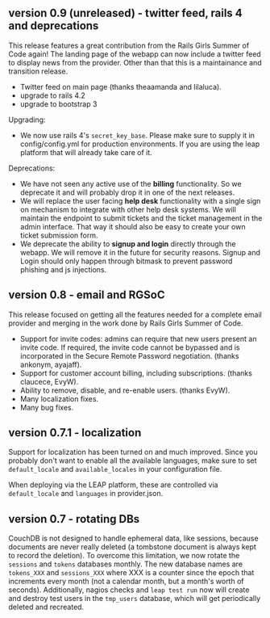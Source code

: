 version 0.9 (unreleased) - twitter feed, rails 4 and deprecations
----------------------------------------------------

This release features a great contribution from the Rails Girls Summer of Code
again! The landing page of the webapp can now include a twitter feed to display
news from the provider.
Other than that this is a maintainance and transition release.

* Twitter feed on main page (thanks theaamanda and lilaluca).
* upgrade to rails 4.2
* upgrade to bootstrap 3

Upgrading:

* We now use rails 4's `secret_key_base`. Please make sure to supply it
  in config/config.yml for production environments. If you are using the
  leap platform that will already take care of it.

Deprecations:

* We have not seen any active use of the **billing** functionality.
  So we deprecate it and will probably drop it in one of the next releases.
* We will replace the user facing **help desk** functionality with a single
  sign on mechanism to integrate with other help desk systems.
  We will maintain the endpoint to submit tickets and the ticket management
  in the admin interface. That way it should also be easy to create your own
  ticket submission form.
* We deprecate the ability to **signup and login** directly through the webapp.
  We will remove it in the future for security reasons. Signup and Login should
  only happen through bitmask to prevent password phishing and js injections.



version 0.8 - email and RGSoC
------------------------------------------

This release focused on getting all the features needed for a complete
email provider and merging in the work done by Rails Girls Summer of
Code.

* Support for invite codes: admins can require that new
  users present an invite code. If required, the invite code
  cannot be bypassed and is incorporated in the Secure Remote
  Password negotiation. (thanks ankonym, ayajaff).
* Support for customer account billing, including subscriptions.
  (thanks claucece, EvyW).
* Ability to remove, disable, and re-enable users.
  (thanks EvyW).
* Many localization fixes.
* Many bug fixes.

version 0.7.1 - localization
------------------------------------------

Support for localization has been turned on and much improved. Since you
probably don't want to enable all the available languages, make sure to set
`default_locale` and `available_locales` in your configuration file.

When deploying via the LEAP platform, these are controlled via
`default_locale` and `languages` in provider.json.

version 0.7 - rotating DBs
------------------------------------------

CouchDB is not designed to handle ephemeral data, like sessions, because
documents are never really deleted (a tombstone document is always kept to
record the deletion). To overcome this limitation, we now rotate the
`sessions` and `tokens` databases monthly. The new database names are
`tokens_XXX` and `sessions_XXX` where XXX is a counter since the epoch that
increments every month (not a calendar month, but a month's worth of seconds).
Additionally, nagios checks and `leap test run` now will create and destroy
test users in the `tmp_users` database, which will get periodically deleted
and recreated.

